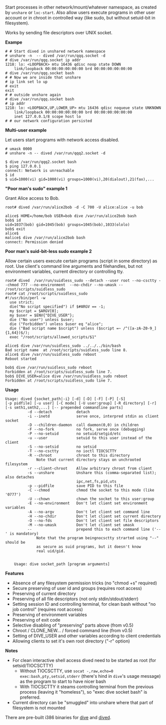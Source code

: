 Start processes in other network/mount/whatever namespace, as created by `unshare` or `lxc-start`. Also allow users execute programs in other user account or in chroot in controlled way (like sudo, but without setuid-bit in filesystem).

Works by sending file descriptors over UNIX socket. 

**Exampe**

    # # Start dived in unshared network namespace
    # unshare -n  -- dived /var/run/qqq.socket -d
    # dive /var/run/qqq.socket ip addr
    1218: lo: <LOOPBACK> mtu 16436 qdisc noop state DOWN 
        link/loopback 00:00:00:00:00:00 brd 00:00:00:00:00:00
    # dive /var/run/qqq.socket bash
    # # Now we are inside that unshare
    # ip link set lo up
    # exit
    exit
    # # outside unshare again
    # dive /var/run/qqq.socket bash
    # ip addr
    1218: lo: <LOOPBACK,UP,LOWER_UP> mtu 16436 qdisc noqueue state UNKNOWN 
        link/loopback 00:00:00:00:00:00 brd 00:00:00:00:00:00
        inet 127.0.0.1/8 scope host lo
    # # our network configuration persisted

**Multi-user example**

Let users start programs with network access disabled.

    # umask 0000
    # unshare -n -- dived /var/run/qqq2.socket -d
    
    $ dive /var/run/qqq2.socket bash
    $ ping 127.0.0.1
    connect: Network is unreachable
    $ id
    $ uid=1000(vi) gid=1000(vi) groups=1000(vi),20(dialout),21(fax),...

**"Poor man's sudo" example 1**

Grant Alice access to Bob.

    root# dived /var/run/alice2bob -d -C 700 -U alice:alice -u bob
    
    alice$ HOME=/home/bob USER=bob dive /var/run/alice2bob bash
    bob$ id
    uid=1037(bob) gid=1045(bob) groups=1045(bob),1033(ololo)
    bob$ exit
    alice$
    malice$ dive /var/run/alice2bob bash
    connect: Permission denied
    
    
**Poor man's suid-bit-less sudo example 2**

Allow certain users execute certain programs (script in some directory) as root. Use client's command line arguments and filehandles, but not environment variables, current directory or controlling tty.

    root# dived  /var/run/suidless_sudo --detach --user root --no-csctty --chmod 777 --no-environment  --no-chdir --no-umask -- /root/scripts/suidless_sudo
    root# cat /root/scripts/suidless_sudo
    #!/usr/bin/perl -w
      use strict;
      die("No script specified") if $#ARGV == -1;
      my $script = $ARGV[0];
      my $user = $ENV{"DIVE_USER"};
      die ("No user") unless $user;
      die ("Forbidden") unless $user eq "alice";
      die ("Bad script name $script") unless ($script =~ /^([a-zA-Z0-9_]{1,64})$/);
      exec "/root/scripts/allowed_scripts/$1"
    
    alice$ dive /var/run/suidless_sudo ../../../bin/bash
    Bad script name  at /root/scripts/suidless_sudo line 8.
    alice$ dive /var/run/suidless_sudo reboot
    Reboot started
    
    bob$ dive /var/run/suidless_sudo reboot
    Forbidden at /root/scripts/suidless_sudo line 7.
    bob$ DIVE_USER=alice dive /var/run/suidless_sudo reboot
    Forbidden at /root/scripts/suidless_sudo line 7.
    
    

    
**Usage**

    Usage: dived {socket_path|-i} [-d] [-D] [-F] [-P] [-S] 
    [-p pidfile] [-u user] [-C mode] [-U user:group] [-R directory] [-r]
    [-s smth1,smth2,...] [-- prepended commandline parts]
              -d --detach           detach
              -i --inetd            serve once, interpred stdin as client socket
              -D --children-daemon  call daemon(0,0) in children
              -F --no-fork          no fork, serve once (debugging)
              -P --no-setuid        no setuid/setgid/etc
              -u --user             setuid to this user instead of the client
              -S --no-setsid        no setsid
              -T --no-csctty        no ioctl TIOCSCTTY
              -R --chroot           chroot to this directory 
                  Note that current directory stays on unchrooted filesystem 
              -r --client-chroot    Allow arbitrary chroot from client
              -s --unshare          Unshare this (comma-separated list); also detaches
                                    ipc,net,fs,pid,uts
              -p --pidfile          save PID to this file
              -C --chmod            chmod the socket to this mode (like '0777')
              -U --chown            chown the socket to this user:group
              -E --no-environment   Don't let client set environment variables
              -A --no-argv          Don't let client set command line
              -H --no-chdir         Don't let client set current directory
              -O --no-fds           Don't let client set file descriptors
              -M --no-umask         Don't let client set umask
              --                    prepend this to each command line ('--' is mandatory)
                  Note that the program beingnocsctty strarted using "--" should be
                  as secure as suid programs, but it doesn't know
                  real uid/gid.

                      
        Usage: dive socket_path [program arguments]
    
**Features**
    
* Absence of any filesystem permission tricks (no "chmod +s" required)
* Secure preserving of user id and groups (requires root access)
* Preserving of current directory
* Preserving of all file descriptors (not only stdin/stdout/stderr)
* Setting session ID and controlling terminal, for clean bash without "no job control" (requires root access)
* Preserving of environment variables
* Preserving of exit code
* Selective disabling of "preserving" parts above (from v0.5)
* Chroot / CLONE_NEW... / forced command line (from v0.5)
* Setting of DIVE_USER and other variables according to client credentials
* Allowing clients to set it's own root directory ("-r" option)

**Notes**

* For clean interactive shell access dived need to be started as root (for setsid/TIOCSCTTY)
    * Without TIOCSCTTY, use `socat -,raw,echo=0 exec:bash,pty,setsid,stderr` (there's hind in `dive`'s usage message) as the program to start to have nicer bash
    * With TIOCSCTTY it steams controlling terminal from the previous process (leaving it "homeless"), so "exec dive socket bash" is preferred.
* Current directory can be "smuggled" into unshare where that part of filesystem is not mounted
 

 There are pre-built i386 binaries for [dive](http://vi-server.org/pub/dive) and [dived](http://vi-server.org/pub/dived).
